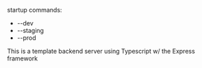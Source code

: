 startup commands:
- --dev
- --staging
- --prod

This is a template backend server using Typescript w/ the Express framework